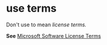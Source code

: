 # use terms

Don't use to mean *license terms.*

**See** [Microsoft Software License Terms](/style-guide/a-z-word-list-term-collections/m/software-license-terms)
